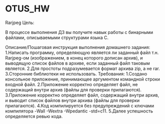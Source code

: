 # OTUS_HW

Rarjpeg
Цель:

В процессе выполнения ДЗ вы получите навык работы с бинарными файлами, описываемыми структурами языка C.

Описание/Пошаговая инструкция выполнения домашнего задания:
	1.Написать программу, определяющую является ли заданный файл т.н. Rarjpeg-ом (изображением, в конец которого дописан архив), и выводящую список файлов в архиве, если заданный файл таковым является.
	2.Для простоты подразумевается формат архива zip, а не rar.
	3.Сторонние библиотеки не использовать.
    Требования:
	1.Создано консольное приложение, принимающее аргументом командной строки входной файл.
	2.Приложение корректно определяет файл, не содержащий внутри архив (файлы для проверки прилагаются).
	3.Приложение корректно определяет файл, содержащий внутри архив, и выводит список файлов внутри архива (файлы для проверки прилагаются).
	4.Код компилируется без предупреждений с ключами компилятора -Wall -Wextra -Wpedantic -std=c11.
	5.Далее успешность определяется ревью кода.
